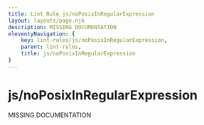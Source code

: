 ```yaml
---
title: Lint Rule js/noPosixInRegularExpression
layout: layouts/page.njk
description: MISSING DOCUMENTATION
eleventyNavigation: {
	key: lint-rules/js/noPosixInRegularExpression,
	parent: lint-rules,
	title: js/noPosixInRegularExpression
}
---
```


# js/noPosixInRegularExpression

MISSING DOCUMENTATION
